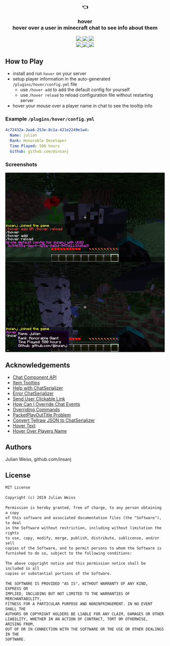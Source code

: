<h3 align="center">
  👈
<br/><br/>
hover
<br/>
hover over a user in minecraft chat to see info about them
</h3>

<p align="center">
  <a href="https://github.com/insanj/portal/releases">
    <img src="https://img.shields.io/github/release/insanj/hover.svg" />
  </a>

  <a href="https://github.com/insanj/portal/">
    <img src="https://img.shields.io/github/languages/code-size/insanj/hover.svg" />
  </a>

  <a href="https://github.com/insanj/portal/blob/master/LICENSE">
    <img src="https://img.shields.io/github/license/insanj/hover.svg" />
  </a>

  <br/>

  <a href="https://jdk.java.net/">
    <img src="https://img.shields.io/badge/java-10.0.2-yellow.svg" />
  </a>
  
  <a href="https://getbukkit.org/download/craftbukkit">
    <img src="https://img.shields.io/badge/bukkit-1.13.2-purple.svg" />
  </a>
  
  <a href="https://bukkit.org/threads/hover-info.478813/">
    <img src="https://img.shields.io/badge/🚀-Learn%20more%20on%20bukkit.org-red.svg" />
  </a>
</p>

## How to Play

- install and run `hover` on your server
- setup player information in the auto-generated `/plugins/hover/config.yml` file
    - use `/hover add` to add the default config for yourself
    - use `/hover reload` to reload configuration file without restarting server
- hover your mouse over a player name in chat to see the tooltip info

### Example `/plugins/hover/config.yml`

```yaml
4c72432a-2wa6-253e-8c1a-421e2249e1w4:
  Name: julian
  Rank: Honorable Developer
  Time Played: 500 hours
  Github: github.com/@insanj
```

### Screenshots

<img align="center" src="setting_up.png" />
<img align="center" src="custom_stuff.png" />

## Acknowledgements

- [Chat Component API](https://www.spigotmc.org/wiki/the-chat-component-api/)
- [Item Tooltips](https://www.spigotmc.org/threads/tut-item-tooltips-with-the-chatcomponent-api.65964/)
- [Help with ChatSerializer](https://www.spigotmc.org/threads/help-with-chatserializer.43924/)
- [Error ChatSerializer](https://www.spigotmc.org/threads/error-chatserializer.158929/)
- [Send User Clickable Link](https://stackoverflow.com/questions/34635271/minecraft-bukkit-plugins-send-user-a-clickable-link)
- [How Can I Override Chat Events](https://bukkit.org/threads/how-can-i-override-chat-events.113085/)
- [Overriding Commands](https://bukkit.org/threads/overriding-commands.58934/)
- [PacketPlayOutTitle Problem](https://bukkit.org/threads/packetplayouttitle-problem.388348/)
- [Convert Tellraw JSON to ChatSerializer](https://www.spigotmc.org/threads/convert-tellraw-json-to-chat-serializer.84912/)
- [Hover Text](https://www.spigotmc.org/threads/hover-text.259032/)
- [Hover Over Players Name](https://www.spigotmc.org/threads/hover-over-players-name.194490/)

## Authors

Julian Weiss, github.com/insanj

## License

```
MIT License

Copyright (c) 2019 Julian Weiss

Permission is hereby granted, free of charge, to any person obtaining a copy
of this software and associated documentation files (the "Software"), to deal
in the Software without restriction, including without limitation the rights
to use, copy, modify, merge, publish, distribute, sublicense, and/or sell
copies of the Software, and to permit persons to whom the Software is
furnished to do so, subject to the following conditions:

The above copyright notice and this permission notice shall be included in all
copies or substantial portions of the Software.

THE SOFTWARE IS PROVIDED "AS IS", WITHOUT WARRANTY OF ANY KIND, EXPRESS OR
IMPLIED, INCLUDING BUT NOT LIMITED TO THE WARRANTIES OF MERCHANTABILITY,
FITNESS FOR A PARTICULAR PURPOSE AND NONINFRINGEMENT. IN NO EVENT SHALL THE
AUTHORS OR COPYRIGHT HOLDERS BE LIABLE FOR ANY CLAIM, DAMAGES OR OTHER
LIABILITY, WHETHER IN AN ACTION OF CONTRACT, TORT OR OTHERWISE, ARISING FROM,
OUT OF OR IN CONNECTION WITH THE SOFTWARE OR THE USE OR OTHER DEALINGS IN THE
SOFTWARE.
```

